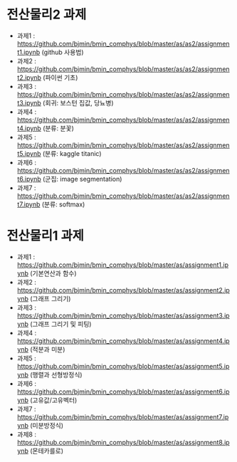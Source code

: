 # 전산물리2 과제

* 과제1 : https://github.com/bjmin/bmin_comphys/blob/master/as/as2/assignment1.ipynb (github 사용법)
* 과제2 : https://github.com/bjmin/bmin_comphys/blob/master/as/as2/assignment2.ipynb (파이썬 기초)
* 과제3 : https://github.com/bjmin/bmin_comphys/blob/master/as/as2/assignment3.ipynb (회귀: 보스턴 집값, 당뇨병)
* 과제4 : https://github.com/bjmin/bmin_comphys/blob/master/as/as2/assignment4.ipynb (분류: 분꽃)
* 과제5 : https://github.com/bjmin/bmin_comphys/blob/master/as/as2/assignment5.ipynb (분류: kaggle titanic)
* 과제6 : https://github.com/bjmin/bmin_comphys/blob/master/as/as2/assignment6.ipynb (군집: image segmentation)
* 과제7 : https://github.com/bjmin/bmin_comphys/blob/master/as/as2/assignment7.ipynb (분류: softmax)



# 전산물리1 과제

* 과제1 : https://github.com/bjmin/bmin_comphys/blob/master/as/assignment1.ipynb (기본연산과 함수)
* 과제2 : https://github.com/bjmin/bmin_comphys/blob/master/as/assignment2.ipynb (그래프 그리기)
* 과제3 : https://github.com/bjmin/bmin_comphys/blob/master/as/assignment3.ipynb (그래프 그리기 및 피팅)
* 과제4 : https://github.com/bjmin/bmin_comphys/blob/master/as/assignment4.ipynb (적분과 미분)
* 과제5 : https://github.com/bjmin/bmin_comphys/blob/master/as/assignment5.ipynb (행렬과 선형방정식)
* 과제6 : https://github.com/bjmin/bmin_comphys/blob/master/as/assignment6.ipynb (고유값/고유벡터)
* 과제7 : https://github.com/bjmin/bmin_comphys/blob/master/as/assignment7.ipynb (미분방정식)
* 과제8 : https://github.com/bjmin/bmin_comphys/blob/master/as/assignment8.ipynb (몬테카를로)

